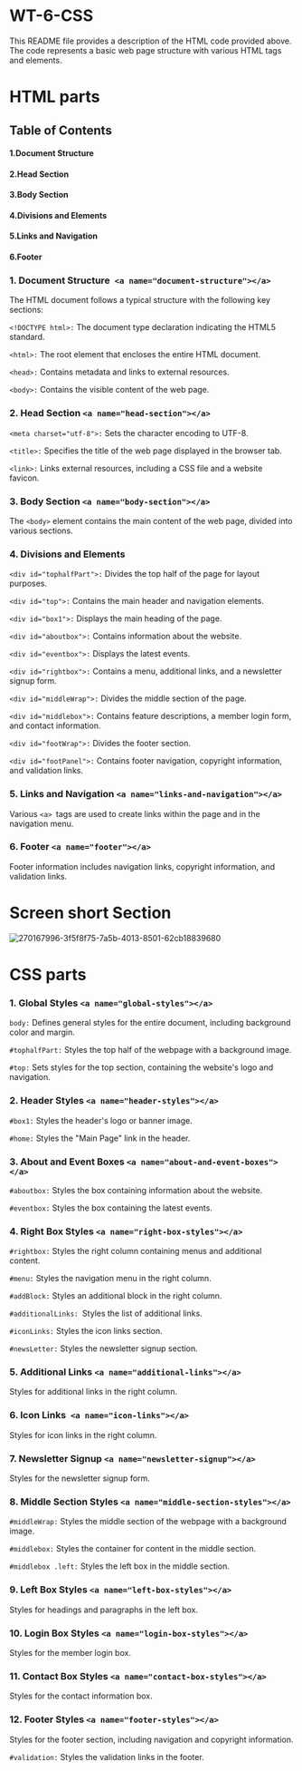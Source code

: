 # WT-6-CSS

This README file provides a description of the HTML code provided above. The code represents a basic web page structure with various HTML tags and elements.

# HTML parts

## Table of Contents
#### 1.Document Structure

#### 2.Head Section

#### 3.Body Section

#### 4.Divisions and Elements

#### 5.Links and Navigation

#### 6.Footer
### 1. Document Structure` <a name="document-structure"></a>`
The HTML document follows a typical structure with the following key sections:

`<!DOCTYPE html>:` The document type declaration indicating the HTML5 standard.

`<html>:` The root element that encloses the entire HTML document.

`<head>:` Contains metadata and links to external resources.

`<body>:` Contains the visible content of the web page.

### 2. Head Section `<a name="head-section"></a>`

`<meta charset="utf-8">:` Sets the character encoding to UTF-8.

`<title>:` Specifies the title of the web page displayed in the browser tab.

`<link>:` Links external resources, including a CSS file and a website favicon.

### 3. Body Section `<a name="body-section"></a>`

The `<body>` element contains the main content of the web page, divided into various sections.

### 4. Divisions and Elements<a name="divisions-and-elements"></a>
`<div id="tophalfPart">:` Divides the top half of the page for layout purposes. 

`<div id="top">:` Contains the main header and navigation elements.

`<div id="box1">:` Displays the main heading of the page.

`<div id="aboutbox">:` Contains information about the website.

`<div id="eventbox">:` Displays the latest events.

`<div id="rightbox">:` Contains a menu, additional links, and a newsletter signup form.

`<div id="middleWrap">:` Divides the middle section of the page.

`<div id="middlebox">:` Contains feature descriptions, a member login form, and contact information.

`<div id="footWrap">:` Divides the footer section.

`<div id="footPanel">:` Contains footer navigation, copyright information, and validation links.

### 5. Links and Navigation `<a name="links-and-navigation"></a>`

Various `<a> `tags are used to create links within the page and in the navigation menu.

### 6. Footer `<a name="footer"></a>`
Footer information includes navigation links, copyright information, and validation links.

# Screen short Section
![270167996-3f5f8f75-7a5b-4013-8501-62cb18839680](https://github.com/bagheladarsh007/WT-6-CSS/assets/142333682/f8d437a6-5c0a-4dd2-a3d3-e4ce2cafbf8d)


# CSS parts

### 1. Global Styles `<a name="global-styles"></a>`
`body:` Defines general styles for the entire document, including background color and margin.

`#tophalfPart:` Styles the top half of the webpage with a background image.

`#top:` Sets styles for the top section, containing the website's logo and navigation.

### 2. Header Styles `<a name="header-styles"></a>`
`#box1:` Styles the header's logo or banner image.

`#home:` Styles the "Main Page" link in the header.

### 3. About and Event Boxes `<a name="about-and-event-boxes"></a>`
`#aboutbox:` Styles the box containing information about the website.

`#eventbox:` Styles the box containing the latest events.

### 4. Right Box Styles `<a name="right-box-styles"></a>`
`#rightbox:` Styles the right column containing menus and additional content.

`#menu:` Styles the navigation menu in the right column.

`#addBlock:` Styles an additional block in the right column.

`#additionalLinks: `Styles the list of additional links.

`#iconLinks:` Styles the icon links section.

`#newsLetter:` Styles the newsletter signup section.

### 5. Additional Links `<a name="additional-links"></a>`
Styles for additional links in the right column.
### 6. Icon Links` <a name="icon-links"></a>`
Styles for icon links in the right column.
### 7. Newsletter Signup `<a name="newsletter-signup"></a>`
Styles for the newsletter signup form.
### 8. Middle Section Styles `<a name="middle-section-styles"></a>`
`#middleWrap:` Styles the middle section of the webpage with a background image.

`#middlebox:` Styles the container for content in the middle section.

`#middlebox .left:` Styles the left box in the middle section.

### 9. Left Box Styles `<a name="left-box-styles"></a>`
Styles for headings and paragraphs in the left box.
### 10. Login Box Styles `<a name="login-box-styles"></a>`
Styles for the member login box.
### 11. Contact Box Styles `<a name="contact-box-styles"></a>`
Styles for the contact information box.
### 12. Footer Styles `<a name="footer-styles"></a>`
Styles for the footer section, including navigation and copyright information.

`#validation:` Styles the validation links in the footer.
